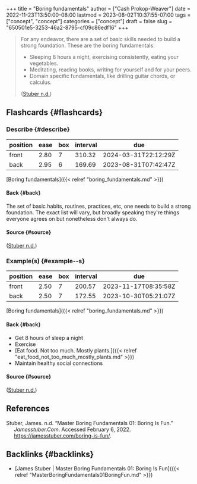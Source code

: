 +++
title = "Boring fundamentals"
author = ["Cash Prokop-Weaver"]
date = 2022-11-23T13:50:00-08:00
lastmod = 2023-08-02T10:37:55-07:00
tags = ["concept", "concept"]
categories = ["concept"]
draft = false
slug = "650501e5-3253-46a2-8795-cf09c86edf16"
+++

> For any endeavor, there are a set of basic skills needed to build a strong foundation. These are the boring fundamentals:
>
> -   Sleeping 8 hours a night, exercising consistently, eating your vegetables.
> -   Meditating, reading books, writing for yourself and for your peers.
> -   Domain specific fundamentals, like drilling guitar chords, or calculus.
>
> (<a href="#citeproc_bib_item_1">Stuber n.d.</a>)


## Flashcards {#flashcards}


### Describe {#describe}

| position | ease | box | interval | due                  |
|----------|------|-----|----------|----------------------|
| front    | 2.80 | 7   | 310.32   | 2024-03-31T22:12:29Z |
| back     | 2.95 | 6   | 169.69   | 2023-08-31T07:42:47Z |

[Boring fundamentals]({{< relref "boring_fundamentals.md" >}})


#### Back {#back}

The set of basic habits, routines, practices, etc, one needs to build a strong foundation. The exact list will vary, but broadly speaking they're things everyone agrees on but nonetheless don't always do.


#### Source {#source}

(<a href="#citeproc_bib_item_1">Stuber n.d.</a>)


### Example(s) {#example--s}

| position | ease | box | interval | due                  |
|----------|------|-----|----------|----------------------|
| front    | 2.50 | 7   | 200.57   | 2023-11-17T08:35:58Z |
| back     | 2.50 | 7   | 172.55   | 2023-10-30T05:21:07Z |

[Boring fundamentals]({{< relref "boring_fundamentals.md" >}})


#### Back {#back}

-   Get 8 hours of sleep a night
-   Exercise
-   [Eat food. Not too much. Mostly plants.]({{< relref "eat_food_not_too_much_mostly_plants.md" >}})
-   Maintain healthy social connections


#### Source {#source}

(<a href="#citeproc_bib_item_1">Stuber n.d.</a>)

## References

<style>.csl-entry{text-indent: -1.5em; margin-left: 1.5em;}</style><div class="csl-bib-body">
  <div class="csl-entry"><a id="citeproc_bib_item_1"></a>Stuber, James. n.d. “Master Boring Fundamentals 01: Boring Is Fun.” <i>Jamesstuber.Com</i>. Accessed February 6, 2022. <a href="https://jamesstuber.com/boring-is-fun/">https://jamesstuber.com/boring-is-fun/</a>.</div>
</div>


## Backlinks {#backlinks}

-   [James Stuber | Master Boring Fundamentals 01: Boring Is Fun]({{< relref "MasterBoringFundamentals01BoringFun.md" >}})
